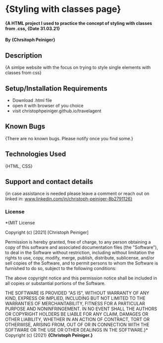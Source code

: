# {Styling with classes page}
#### {A HTML project I used to practice the concept of styling with classes from .css, {Date 31.03.21}
#### By **{Chrsitoph Peiniger}**
## Description
{A simlpe website with the focus on trying to style single elements with classes from css}
## Setup/Installation Requirements
* Download .html file
* open it with browser of you choice
* visit christophpeiniger.github.io/travelagent
## Known Bugs
{There are no known bugs. Please notify once you find some.}
## Technologies Used
{HTML, CSS}
## Support and contact details
{in case assistance is needed please leave a comment or reach out on linked in: www.linkedin.com/in/christoph-peiniger-8b2791126}
### License
*{MIT License

Copyright (c) [2021] [Christoph Peiniger]

Permission is hereby granted, free of charge, to any person obtaining a copy
of this software and associated documentation files (the "Software"), to deal
in the Software without restriction, including without limitation the rights
to use, copy, modify, merge, publish, distribute, sublicense, and/or sell
copies of the Software, and to permit persons to whom the Software is
furnished to do so, subject to the following conditions:

The above copyright notice and this permission notice shall be included in all
copies or substantial portions of the Software.

THE SOFTWARE IS PROVIDED "AS IS", WITHOUT WARRANTY OF ANY KIND, EXPRESS OR
IMPLIED, INCLUDING BUT NOT LIMITED TO THE WARRANTIES OF MERCHANTABILITY,
FITNESS FOR A PARTICULAR PURPOSE AND NONINFRINGEMENT. IN NO EVENT SHALL THE
AUTHORS OR COPYRIGHT HOLDERS BE LIABLE FOR ANY CLAIM, DAMAGES OR OTHER
LIABILITY, WHETHER IN AN ACTION OF CONTRACT, TORT OR OTHERWISE, ARISING FROM,
OUT OF OR IN CONNECTION WITH THE SOFTWARE OR THE USE OR OTHER DEALINGS IN THE
SOFTWARE.}*
Copyright (c) {2021} **{Christoph Peiniger.}**